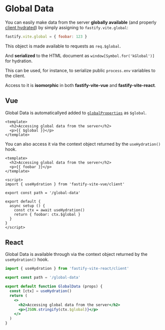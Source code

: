 # Global Data

You can easily make data from the server <b>globally available</b> (and properly [client hydrated](/internals/client-hydration)) by simply assigning to `fastify.vite.global`:

```js
fastify.vite.global = { foobar: 123 }
```

This object is made available to requests as `req.$global`.

And **serialized** to the HTML document as `window[Symbol.for('kGlobal')]` for hydration.

This can be used, for instance, to serialize public `process.env` variables to the client.

Access to it is <b>isomorphic</b> in both <b>fastify-vite-vue</b> and <b>fastify-vite-react</b>.

## Vue

Global Data is automaticallyed added to [`globalProperties`][global-properties] as `$global`.

[global-properties]: https://v3.vuejs.org/api/application-config.html#globalproperties

```vue
<template>
  <h2>Accessing global data from the server</h2>
  <p>{{ $global }}</p>
</template>
```

You can also access it via the context object returned by the `useHydration()` hook.

```vue
<template>
  <h2>Accessing global data from the server</h2>
  <p>{{ foobar }}</p>
</template>

<script>
import { useHydration } from 'fastify-vite-vue/client'

export const path = '/global-data'

export default {
  async setup () {
    const ctx = await useHydration()
    return { foobar: ctx.$global }
  }
}
</script>
```

## React

Global Data is available through via the context object returned by the `useHydration()` hook.

```jsx
import { useHydration } from 'fastify-vite-react/client'

export const path = '/global-data'

export default function GlobalData (props) {
  const [ctx] = useHydration()
  return (
    <>
      <h2>Accessing global data from the server</h2>
      <p>{JSON.stringify(ctx.$global)}</p>
    </>
  )
}
```